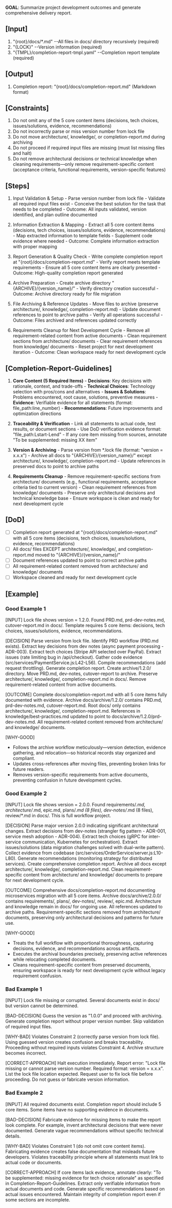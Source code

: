 **GOAL**: Summarize project development outcomes and generate comprehensive delivery report.

## [Input]
  1. "{root}/docs/*.md" --All files in docs/ directory recursively (required)
  2. "{LOCK}" --Version information (required)
  3. "{TMPL}/completion-report-tmpl.yaml" --Completion report template (required)
  

## [Output]
  1. Completion report: "{root}/docs/completion-report.md" (Markdown format)
  

## [Constraints]
  1. Do not omit any of the 5 core content items (decisions, tech choices, issues/solutions, evidence, recommendations)
  2. Do not incorrectly parse or miss version number from lock file
  3. Do not move architecture/, knowledge/, or completion-report.md during archiving
  4. Do not proceed if required input files are missing (must list missing files and halt)
  5. Do not remove architectural decisions or technical knowledge when cleaning requirements—only remove requirement-specific content (acceptance criteria, functional requirements, version-specific features)

## [Steps]
  1. Input Validation & Setup
    - Parse version number from lock file
    - Validate all required input files exist
    - Conceive the best solution for the task that needs to be completed
    - Outcome: All inputs validated, version identified, and plan outline documented

  2. Information Extraction & Mapping
    - Extract all 5 core content items (decisions, tech choices, issues/solutions, evidence, recommendations)
    - Map extracted information to template fields
    - Supplement code evidence where needed
    - Outcome: Complete information extraction with proper mapping

  3. Report Generation & Quality Check
    - Write complete completion report at "{root}/docs/completion-report.md"
    - Verify report meets template requirements
    - Ensure all 5 core content items are clearly presented
    - Outcome: High-quality completion report generated

  4. Archive Preparation
    - Create archive directory "{ARCHIVE}/{version_name}/"
    - Verify directory creation successful
    - Outcome: Archive directory ready for file migration

  5. File Archiving & Reference Updates
    - Move files to archive (preserve architecture/, knowledge/, completion-report.md)
    - Update document references to point to archive paths
    - Verify all operations successful
    - Outcome: Files archived and references updated correctly

  6. Requirements Cleanup for Next Development Cycle
    - Remove all requirement-related content from active documents
    - Clean requirement sections from architecture/ documents
    - Clear requirement references from knowledge/ documents
    - Reset project for next development iteration
    - Outcome: Clean workspace ready for next development cycle

## [Completion-Report-Guidelines]
  1. **Core Content (5 Required Items)**
    - **Decisions**: Key decisions with rationale, context, and trade-offs
    - **Technical Choices**: Technology selection with pros/cons and alternatives
    - **Issues & Solutions**: Problems encountered, root cause, solutions, preventive measures
    - **Evidence**: Verifiable evidence for all statements (format: file_path:line_number)
    - **Recommendations**: Future improvements and optimization directions
  
  2. **Traceability & Verification**
    - Link all statements to actual code, test results, or document sections
    - Use DoD verification evidence format: "file_path:Lstart-Lend"
    - If any core item missing from sources, annotate "To be supplemented: missing XX item"
  
  3. **Version & Archiving**
    - Parse version from *.lock file (format: "version = x.x.x")
    - Archive all docs to "{ARCHIVE}/{version_name}/" except architecture/, knowledge/, completion-report.md
    - Update references in preserved docs to point to archive paths
  
  4. **Requirements Cleanup**
    - Remove requirement-specific sections from architecture/ documents (e.g., functional requirements, acceptance criteria tied to current version)
    - Clean requirement references from knowledge/ documents
    - Preserve only architectural decisions and technical knowledge base
    - Ensure workspace is clean and ready for next development cycle

## [DoD]
  - [ ] Completion report generated at "{root}/docs/completion-report.md" with all 5 core items (decisions, tech choices, issues/solutions, evidence, recommendations)
  - [ ] All docs/ files EXCEPT architecture/, knowledge/, and completion-report.md moved to "{ARCHIVE}/{version_name}/"
  - [ ] Document references updated to point to correct archive paths
  - [ ] All requirement-related content removed from architecture/ and knowledge/ documents
  - [ ] Workspace cleaned and ready for next development cycle

## [Example]

### Good Example 1
[INPUT]
Lock file shows version = 1.2.0. Found PRD.md, prd-dev-notes.md, cutover-report.md in docs/. Template requires 5 core items: decisions, tech choices, issues/solutions, evidence, recommendations.

[DECISION]
Parse version from lock file. Identify PRD workflow (PRD.md exists). Extract key decisions from dev notes (async payment processing - ADR-003). Extract tech choices (Stripe API selected over PayPal). Extract issues (rate limiting bug in /api/checkout). Gather code evidence (src/services/PaymentService.js:L42-L56). Compile recommendations (add request throttling). Generate completion report. Create archive/1.2.0/ directory. Move PRD.md, dev-notes, cutover-report to archive. Preserve architecture/, knowledge/, completion-report.md in docs/. Remove requirement-related content from active documents.

[OUTCOME]
Complete docs/completion-report.md with all 5 core items fully documented with evidence. Archive docs/archive/1.2.0/ contains PRD.md, prd-dev-notes.md, cutover-report.md. Root docs/ only contains architecture/, knowledge/, completion-report.md. References in knowledge/best-practices.md updated to point to docs/archive/1.2.0/prd-dev-notes.md. All requirement-related content removed from architecture/ and knowledge/ documents.

[WHY-GOOD]
- Follows the archive workflow meticulously—version detection, evidence gathering, and relocation—so historical records stay organized and compliant.
- Updates cross-references after moving files, preventing broken links for future readers.
- Removes version-specific requirements from active documents, preventing confusion in future development cycles.

### Good Example 2
[INPUT]
Lock file shows version = 2.0.0. Found requirements/*.md, architecture/*.md, epic.md, plans/*.md (8 files), dev-notes/*.md (8 files), review/*.md in docs/. This is full workflow project.

[DECISION]
Parse major version 2.0.0 indicating significant architectural changes. Extract decisions from dev-notes (strangler fig pattern - ADR-001, service mesh adoption - ADR-004). Extract tech choices (gRPC for inter-service communication, Kubernetes for orchestration). Extract issues/solutions (data migration challenges solved with dual-write pattern). Collect evidence from codebase (src/services/OrderService/server.js:L10-L80). Generate recommendations (monitoring strategy for distributed services). Create comprehensive completion report. Archive all docs except architecture/, knowledge/, completion-report.md. Clean requirement-specific content from architecture/ and knowledge/ documents to prepare for next development cycle.

[OUTCOME]
Comprehensive docs/completion-report.md documenting microservices migration with all 5 core items. Archive docs/archive/2.0.0/ contains requirements/, plans/, dev-notes/, review/, epic.md. Architecture and knowledge remain in docs/ for ongoing use. All references updated to archive paths. Requirement-specific sections removed from architecture/ documents, preserving only architectural decisions and patterns for future use.

[WHY-GOOD]
- Treats the full workflow with proportional thoroughness, capturing decisions, evidence, and recommendations across artifacts.
- Executes the archival boundaries precisely, preserving active references while relocating completed documents.
- Cleans requirement-specific content from preserved documents, ensuring workspace is ready for next development cycle without legacy requirement confusion.

### Bad Example 1
[INPUT]
Lock file missing or corrupted. Several documents exist in docs/ but version cannot be determined.

[BAD-DECISION]
Guess the version as "1.0.0" and proceed with archiving. Generate completion report without proper version number. Skip validation of required input files.

[WHY-BAD]
Violates Constraint 2 (correctly parse version from lock file). Using guessed version creates confusion and breaks traceability. Proceeding without required inputs violates Constraint 4. Archive structure becomes incorrect.

[CORRECT-APPROACH]
Halt execution immediately. Report error: "Lock file missing or cannot parse version number. Required format: version = x.x.x". List the lock file location expected. Request user to fix lock file before proceeding. Do not guess or fabricate version information.

### Bad Example 2
[INPUT]
All required documents exist. Completion report should include 5 core items. Some items have no supporting evidence in documents.

[BAD-DECISION]
Fabricate evidence for missing items to make the report look complete. For example, invent architectural decisions that were never documented. Generate vague recommendations without specific technical details.

[WHY-BAD]
Violates Constraint 1 (do not omit core content items). Fabricating evidence creates false documentation that misleads future developers. Violates traceability principle where all statements must link to actual code or documents.

[CORRECT-APPROACH]
If core items lack evidence, annotate clearly: "To be supplemented: missing evidence for tech choice rationale" as specified in Completion-Report-Guidelines. Extract only verifiable information from actual documents and code. Generate specific recommendations based on actual issues encountered. Maintain integrity of completion report even if some sections are incomplete.
